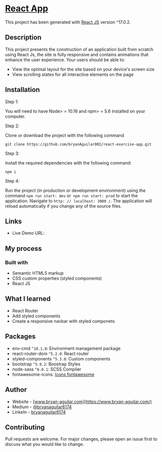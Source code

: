 # [React App]()

This project has been generated with [React JS](https://es.reactjs.org/) version ^17.0.2.

## Description

This project presents the construction of an application built from scratch using React Js, the site is fully responsive and contains animations that enhance the user experience. Your users should be able to:

- View the optimal layout for the site based on your device's screen size
- View scrolling states for all interactive elements on the page

## Installation

Step 1:

You will need to have Node> = 10.16 and npm> = 5.6 installed on your computer.

Step 2:

Clone or download the project with the following command

```
git clone https://github.com/bryanAguilar001/react-exercise-app.git
```

Step 3:

Install the required dependencies with the following command:

```
npm i
```

Step 4:

Run the project (in production or development environment) using the command `npm run start: dev` or` npm run start: prod` to start the application. Navigate to `http: // localhost: 3000 /`. The application will reload automatically if you change any of the source files.

## Links

- Live Demo URL: []()

## My process

### Built with

- Semantic HTML5 markup
- CSS custom properties (styled components)
- React JS

## What I learned

- React Router
- Add styled components
- Create a responsive navbar with styled componets

## Packages

* env-cmd `^10.1.0`: Environment management package
* react-router-dom `^5.2.0`: React router
* styled-components `^5.3.0`: Custom components
* bootstrap `^5.0.2`: Boostrap Styles
* node-sass `^6.0.1`: SCSS Compiler
* fontawesome-icons: [Icons fontawesome](https://fontawesome.com/v5.15/how-to-use/on-the-web/using-with/react)

## Author

- Website - [www.bryan-aguilar.com](https://www.bryan-aguilar.com/)
- Medium - [@bryanaguilar6174](https://bryanaguilar6174.medium.com/)
- LinkeIn - [bryanaguilar6174](https://www.linkedin.com/in/bryanaguilar6174)

## Contributing

Pull requests are welcome. For major changes, please open an issue first to discuss what you would like to change.

## 